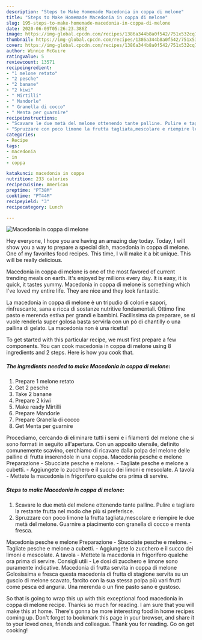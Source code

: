 ```yaml
---
description: "Steps to Make Homemade Macedonia in coppa di melone"
title: "Steps to Make Homemade Macedonia in coppa di melone"
slug: 195-steps-to-make-homemade-macedonia-in-coppa-di-melone
date: 2020-06-09T05:26:23.386Z
image: https://img-global.cpcdn.com/recipes/1386a344b8a0f542/751x532cq70/macedonia-in-coppa-di-melone-recipe-main-photo.jpg
thumbnail: https://img-global.cpcdn.com/recipes/1386a344b8a0f542/751x532cq70/macedonia-in-coppa-di-melone-recipe-main-photo.jpg
cover: https://img-global.cpcdn.com/recipes/1386a344b8a0f542/751x532cq70/macedonia-in-coppa-di-melone-recipe-main-photo.jpg
author: Winnie McGuire
ratingvalue: 5
reviewcount: 13571
recipeingredient:
- "1 melone retato"
- "2 pesche"
- "2 banane"
- "2 kiwi"
- " Mirtilli"
- " Mandorle"
- " Granella di cocco"
- " Menta per guarnire"
recipeinstructions:
- "Scavare le due metà del melone ottenendo tante palline. Pulire e tagliare la restante frutta nel modo che più si preferisce."
- "Spruzzare con poco limone la frutta tagliata,mescolare e riempire le due metà del melone. Guarnire a piacimento con granella di cocco e menta fresca."
categories:
- Recipe
tags:
- macedonia
- in
- coppa

katakunci: macedonia in coppa 
nutrition: 233 calories
recipecuisine: American
preptime: "PT38M"
cooktime: "PT44M"
recipeyield: "3"
recipecategory: Lunch

---
```



![Macedonia in coppa di melone](https://img-global.cpcdn.com/recipes/1386a344b8a0f542/751x532cq70/macedonia-in-coppa-di-melone-recipe-main-photo.jpg)

Hey everyone, I hope you are having an amazing day today. Today, I will show you a way to prepare a special dish, macedonia in coppa di melone. One of my favorites food recipes. This time, I will make it a bit unique. This will be really delicious.

Macedonia in coppa di melone is one of the most favored of current trending meals on earth. It's enjoyed by millions every day. It is easy, it is quick, it tastes yummy. Macedonia in coppa di melone is something which I've loved my entire life. They are nice and they look fantastic.

La macedonia in coppa di melone è un tripudio di colori e sapori, rinfrescante, sana e ricca di sostanze nutritive fondamentali. Ottimo fine pasto e merenda estiva per grandi e bambini. Facilissima da preparare, se si vuole renderla super golosa basta servirla con un pò di chantilly o una pallina di gelato. La macedonia non è una ricetta!


To get started with this particular recipe, we must first prepare a few components. You can cook macedonia in coppa di melone using 8 ingredients and 2 steps. Here is how you cook that.

<!--inarticleads1-->

##### The ingredients needed to make Macedonia in coppa di melone:

1. Prepare 1 melone retato
1. Get 2 pesche
1. Take 2 banane
1. Prepare 2 kiwi
1. Make ready  Mirtilli
1. Prepare  Mandorle
1. Prepare  Granella di cocco
1. Get  Menta per guarnire


Procediamo, cercando di eliminare tutti i semi e i filamenti del melone che si sono formati in seguito all&#39;apertura. Con un apposito utensile, definito comunemente scavino, cerchiamo di ricavare dalla polpa del melone delle palline di frutta inserendole in una coppa. Macedonia pesche e melone Preparazione - Sbucciate pesche e melone. - Tagliate pesche e melone a cubetti. - Aggiungete lo zucchero e il succo dei limoni e mescolate. A tavola - Mettete la macedonia in frigorifero qualche ora prima di servire. 

<!--inarticleads2-->

##### Steps to make Macedonia in coppa di melone:

1. Scavare le due metà del melone ottenendo tante palline. Pulire e tagliare la restante frutta nel modo che più si preferisce.
1. Spruzzare con poco limone la frutta tagliata,mescolare e riempire le due metà del melone. Guarnire a piacimento con granella di cocco e menta fresca.


Macedonia pesche e melone Preparazione - Sbucciate pesche e melone. - Tagliate pesche e melone a cubetti. - Aggiungete lo zucchero e il succo dei limoni e mescolate. A tavola - Mettete la macedonia in frigorifero qualche ora prima di servire. Consigli utili - Le dosi di zucchero e limone sono puramente indicative. Macedonia di frutta servita in coppa di melone Golosissima e fresca questa macedonia di frutta di stagione servita su un guscio di melone scavato, farcito con la sua stessa polpa più vari frutti come pesca ed anguria. Una merenda o un fine pasto sano e gustoso. 

So that is going to wrap this up with this exceptional food macedonia in coppa di melone recipe. Thanks so much for reading. I am sure that you will make this at home. There's gonna be more interesting food in home recipes coming up. Don't forget to bookmark this page in your browser, and share it to your loved ones, friends and colleague. Thank you for reading. Go on get cooking!
